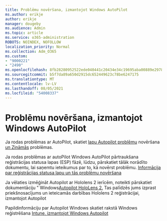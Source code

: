 ```yaml
---
title: Problēmu novēršana, izmantojot Windows AutoPilot
ms.author: erikje
author: erikje
manager: dougeby
ms.audience: Admin
ms.topic: article
ms.service: o365-administration
ROBOTS: NOINDEX, NOFOLLOW
localization_priority: Normal
ms.collection: Adm_O365
ms.custom:
- "9000221"
- "2490"
ms.openlocfilehash: 8fb28280952522ede040441c20434e34c19695aba00889e2978ed98ef1544819
ms.sourcegitcommit: b5f7da89a650d2915dc652449623c78be6247175
ms.translationtype: MT
ms.contentlocale: lv-LV
ms.lasthandoff: 08/05/2021
ms.locfileid: "54008337"
---
```

# <a name="troubleshoot-issues-when-using-windows-autopilot"></a>Problēmu novēršana, izmantojot Windows AutoPilot

Ja rodas problēmas ar AutoPilot, skatiet [lapu Autopilot problēmu](https://docs.microsoft.com/windows/deployment/windows-autopilot/troubleshooting) novēršana [un Zināmās](https://docs.microsoft.com/windows/deployment/windows-autopilot/known-issues) problēmas.

Ja rodas problēmas ar autoPilot Windows AutoPilot pārtraukšana reģistrācijas statusa lapas (ESP) fāzē, lūdzu, pārskatiet tālāk norādīto dokumentu, lai saņemtu ieteikumus par to, kā novērst problēmu. [Informācija par reģistrācijas statusa lapu un tās problēmu novēršana](https://docs.microsoft.com/troubleshoot/mem/intune/understand-troubleshoot-esp)

Ja vēlaties izmēģināt Autopilot ar Hololens 2 ierīcēm, noteikti pārskatiet dokumentāciju " Windows[Autopilot HoloLens 2.](https://docs.microsoft.com/hololens/hololens2-autopilot) Tas palīdzēs jums izprast priekšnosacījums un ieteicamās darbības Hololens 2 reģistrācijai, izmantojot Autopilot  

Papildinformāciju par Autopilot Windows skatiet rakstā Windows reģistrēšana [Intune, izmantojot Windows Autopilot](https://docs.microsoft.com/intune/enrollment/enrollment-autopilot)